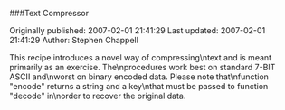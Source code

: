 ###Text Compressor

Originally published: 2007-02-01 21:41:29
Last updated: 2007-02-01 21:41:29
Author: Stephen Chappell

This recipe introduces a novel way of compressing\ntext and is meant primarily as an exercise. The\nprocedures work best on standard 7-BIT ASCII and\nworst on binary encoded data. Please note that\nfunction "encode" returns a string and a key\nthat must be passed to function "decode" in\norder to recover the original data.